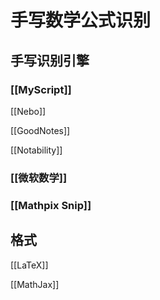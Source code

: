 # 手写数学公式识别


## 手写识别引擎
### [[MyScript]]

[[Nebo]]

[[GoodNotes]]

[[Notability]]

### [[微软数学]]


### [[Mathpix Snip]]

## 格式

[[LaTeX]]

[[MathJax]]